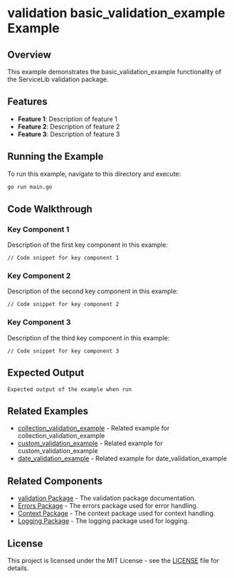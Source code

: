 # validation basic_validation_example Example

## Overview

This example demonstrates the basic_validation_example functionality of the ServiceLib validation package.

## Features

- **Feature 1**: Description of feature 1
- **Feature 2**: Description of feature 2
- **Feature 3**: Description of feature 3

## Running the Example

To run this example, navigate to this directory and execute:

```bash
go run main.go
```

## Code Walkthrough

### Key Component 1

Description of the first key component in this example:

```
// Code snippet for key component 1
```

### Key Component 2

Description of the second key component in this example:

```
// Code snippet for key component 2
```

### Key Component 3

Description of the third key component in this example:

```
// Code snippet for key component 3
```

## Expected Output

```
Expected output of the example when run
```

## Related Examples


- [collection_validation_example](../collection_validation_example/README.md) - Related example for collection_validation_example
- [custom_validation_example](../custom_validation_example/README.md) - Related example for custom_validation_example
- [date_validation_example](../date_validation_example/README.md) - Related example for date_validation_example

## Related Components

- [validation Package](../../../validation/README.md) - The validation package documentation.
- [Errors Package](../../../errors/README.md) - The errors package used for error handling.
- [Context Package](../../../context/README.md) - The context package used for context handling.
- [Logging Package](../../../logging/README.md) - The logging package used for logging.

## License

This project is licensed under the MIT License - see the [LICENSE](../../../LICENSE) file for details.
